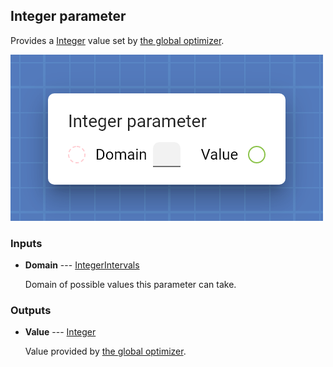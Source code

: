 ## Integer parameter

Provides a [Integer](types/Integer.html) value set by [the global optimizer](work_screen.html#tune-parameters-automatically).

![Integer parameter](assets/img/cards/parameterInteger.png)


### Inputs


* **Domain** --- [IntegerIntervals](types/IntegerIntervals.html)

  Domain of possible values this parameter can take.





### Outputs


* **Value** --- [Integer](types/Integer.html)

  Value provided by [the global optimizer](work_screen.html#tune-parameters-automatically).




